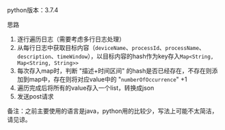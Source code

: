 python版本：3.7.4

思路
1. 逐行遍历日志（需要考虑多行日志处理）
2. 从每行日志中获取目标内容（`deviceName`、`processId`、`processName`、`description`、`timeWindow`），以目标内容的hash作为key存入`Map<String, Map<String, String>>`
3. 每次存入map时，判断 "描述+时间区间" 的hash是否已经存在，不存在则添加到map中，存在则将对应value中的 "`numberOfOccurrence`" +1
4. 遍历完成后将所有的value存入一个list，转换成json
5. 发送post请求

备注：之前主要使用的语言是java，python用的比较少，写法上可能不太简洁，请见谅。